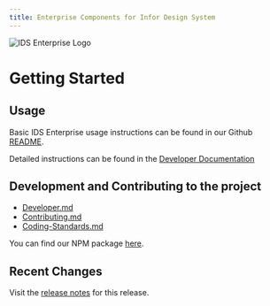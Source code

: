 ```yaml
---
title: Enterprise Components for Infor Design System
---
```


![IDS Enterprise Logo](https://ids-com.s3.amazonaws.com/images/enterprise-lib.original.png#logo-float-right)

# Getting Started

## Usage

Basic IDS Enterprise usage instructions can be found in our Github [README](https://github.com/infor-design/enterprise/blob/master/README.md).

Detailed instructions can be found in the [Developer Documentation](https://github.com/infor-design/enterprise/blob/master/docs/DEVELOPER.md)

## Development and Contributing to the project

- [Developer.md](https://github.com/infor-design/enterprise/blob/master/docs/DEVELOPER.md)
- [Contributing.md](https://github.com/infor-design/enterprise/blob/master/docs/CONTRIBUTING.md)
- [Coding-Standards.md](https://github.com/infor-design/enterprise/blob/master/docs/CODING-STANDARDS.md)

You can find our NPM package [here](https://www.npmjs.com/package/ids-enterprise).

## Recent Changes

Visit the [release notes](./changelog.html) for this release.
